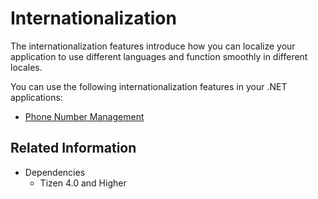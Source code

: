 # Internationalization

The internationalization features introduce how you can localize your application to use different languages and function smoothly in different locales.

You can use the following internationalization features in your .NET applications:

- [Phone Number Management](phonenumber.md)

## Related Information
* Dependencies
  -   Tizen 4.0 and Higher
